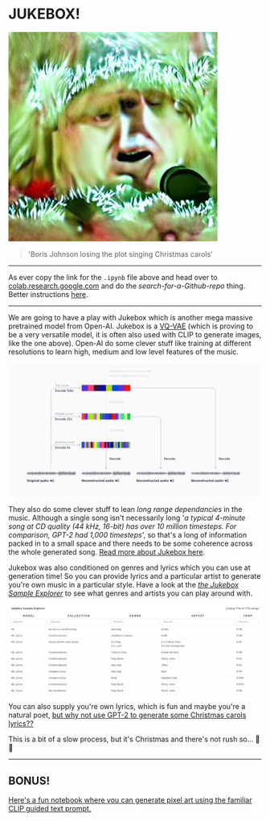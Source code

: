 # JUKEBOX!

![Boris Johnson losing the plot singing Christmas carols](./images/boris-johnson-losing-the-plot-singing-christmas-carol.jpg)

> 'Boris Johnson losing the plot singing Christmas carols'

---

As ever copy the link for the `.ipynb` file above and head over to [colab.research.google.com](https://colab.research.google.com/) and do the _search-for-a-Github-repo_ thing. Better instructions [here](https://github.com/joshmurr/dip-ai-comp-futures).

---

We are going to have a play with Jukebox which is another mega massive pretrained model from Open-AI. Jukebox is a [VQ-VAE]() (which is proving to be a very versatile model, it is often also used with CLIP to generate images, like the one above). Open-AI do some clever stuff like training at different resolutions to learn high, medium and low level features of the music.

![Resolutions](./images/1.png)

They also do some clever stuff to lean _long range dependancies_ in the music. Although a single song isn't necessarily long '_a typical 4-minute song at CD quality (44 kHz, 16-bit) has over 10 million timesteps. For comparison, GPT-2 had 1,000 timesteps_', so that's a long of information packed in to a small space and there needs to be some coherence across the whole generated song. [Read more about Jukebox here](https://openai.com/blog/jukebox/).

Jukebox was also conditioned on genres and lyrics which you can use at generation time! So you can provide lyrics and a particular artist to generate you're own music in a particular style. Have a look at the [_the Jukebox Sample Explorer_](https://jukebox.openai.com) to see what genres and artists you can play around with.

[![Sample Explorer](./images/sample-explorer.png)](https://jukebox.openai.com)

You can also supply you're own lyrics, which is fun and maybe you're a natural poet, [but why not use GPT-2 to generate some Christmas carols lyrics??](https://transformer.huggingface.co/doc/gpt2-large)

This is a bit of a slow process, but it's Christmas and there's not rush so... :christmas_tree: :santa:

---

## BONUS!

[Here's a fun notebook where you can generate pixel art using the familiar CLIP guided text prompt.](https://colab.research.google.com/github/dribnet/clipit/blob/master/demos/PixelDrawer.ipynb)
